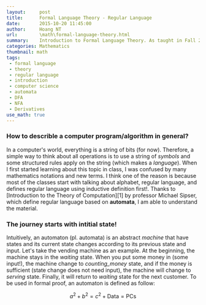 ```yaml
---
layout:     post
title:      Formal Language Theory - Regular Language
date:       2015-10-20 11:45:00
author:     Hoang NT
url:        \math\formal-language-theory.html
summary:    Introduction to Formal Language Theory. As taught in Fall 2015 Fundamental of Mathematical for Computer Science class by Professor Toshio Endo, Tokyo Institute of Techonology. This post is from the 2nd lecture of the class.
categories: Mathematics 
thumbnail: math 
tags:
 - formal language
 - theory
 - regular language
 - introduction
 - computer science
 - automata
 - DFA
 - NFA
 - Derivatives
use_math: true
---
```


### How to describle a computer program/algorithm in general?

In a computer's world, everything is a string of bits (for now). Therefore, a simple way to think about all operations is to use a string of *symbols* and some structured rules apply on the string (which makes a *language*). When I first started learning about this topic in class, I was confused by many mathematics notations and new terms. I think one of the reason is because most of the classes start with talking about alphabet, regular language, and defines regular language using inductive definition first!. Thanks to [Introduction to the Theory of
Computation][1] by professor Michael Sipser, which define regular language based on **automata**, I am able to understand the material.

### The journey starts with intitial state!

Intuitively, an automaton (pl. automata) is an abstract *machine* that have states and its current state changes according to its previous state and input. Let's take the vending machine as an example. At the beginning, the machine stays in the *waiting* state. When you put some money in (some input!), the machine change to *counting_money* state, and if the money is sufficient (state change does not need input), the machine will change to *serving* state. Finally, it will
return to *waiting* state for the next customer. To be used in formal proof, an automaton is defined as follow: 
> 

$$a^2+b^2=c^2+\mathsf{Data = PCs}$$

